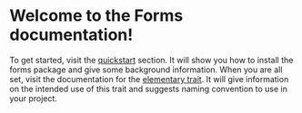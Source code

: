 # Welcome to the Forms documentation!

To get started, visit the [quickstart](quickstart.md) section. It will show you how to install the forms package and give some background information. When you are all set, visit the documentation for the [elementary trait](using_the_elementary_trait.md). It will give information on the intended use of this trait and suggests naming convention to use in your project.